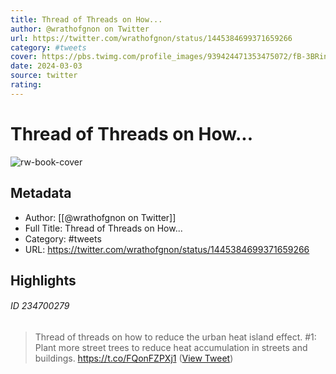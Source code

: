 ```yaml
---
title: Thread of Threads on How...
author: @wrathofgnon on Twitter
url: https://twitter.com/wrathofgnon/status/1445384699371659266
category: #tweets
cover: https://pbs.twimg.com/profile_images/939424471353475072/fB-3BRin.jpg
date: 2024-03-03
source: twitter
rating:
---
```

# Thread of Threads on How...

![rw-book-cover](https://pbs.twimg.com/profile_images/939424471353475072/fB-3BRin.jpg)

## Metadata
- Author: [[@wrathofgnon on Twitter]]
- Full Title: Thread of Threads on How...
- Category: #tweets
- URL: https://twitter.com/wrathofgnon/status/1445384699371659266

## Highlights
###### ID 234700279
> Thread of threads on how to reduce the urban heat island effect. #1: Plant more street trees to reduce heat accumulation in streets and buildings. https://t.co/FQonFZPXj1 ([View Tweet](https://twitter.com/wrathofgnon/status/1445384699371659266))
    
